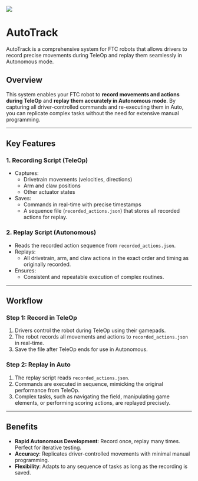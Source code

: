 [![](https://jitpack.io/v/CapitalRobotics/AutoTrack.svg)](https://jitpack.io/#CapitalRobotics/AutoTrack)


# AutoTrack
AutoTrack is a comprehensive system for FTC robots that allows drivers to record precise movements during TeleOp and replay them seamlessly in Autonomous mode.

## Overview
This system enables your FTC robot to **record movements and actions during TeleOp** and **replay them accurately in Autonomous mode**. By capturing all driver-controlled commands and re-executing them in Auto, you can replicate complex tasks without the need for extensive manual programming.

---

## Key Features
### 1. Recording Script (TeleOp)
- Captures:
  - Drivetrain movements (velocities, directions)
  - Arm and claw positions
  - Other actuator states
- Saves:
  - Commands in real-time with precise timestamps
  - A sequence file (`recorded_actions.json`) that stores all recorded actions for replay.

### 2. Replay Script (Autonomous)
- Reads the recorded action sequence from `recorded_actions.json`.
- Replays:
  - All drivetrain, arm, and claw actions in the exact order and timing as originally recorded.
- Ensures:
  - Consistent and repeatable execution of complex routines.

---

## Workflow
### **Step 1: Record in TeleOp**
1. Drivers control the robot during TeleOp using their gamepads.
2. The robot records all movements and actions to `recorded_actions.json` in real-time.
3. Save the file after TeleOp ends for use in Autonomous.

### **Step 2: Replay in Auto**
1. The replay script reads `recorded_actions.json`.
2. Commands are executed in sequence, mimicking the original performance from TeleOp.
3. Complex tasks, such as navigating the field, manipulating game elements, or performing scoring actions, are replayed precisely.

---

## Benefits
- **Rapid Autonomous Development**: Record once, replay many times. Perfect for iterative testing.
- **Accuracy**: Replicates driver-controlled movements with minimal manual programming.
- **Flexibility**: Adapts to any sequence of tasks as long as the recording is saved.
